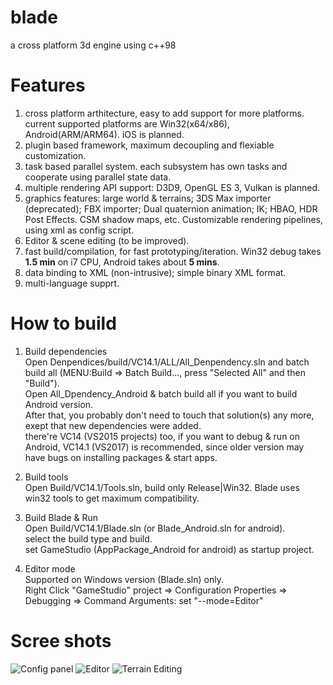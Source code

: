 # blade
a cross platform 3d engine using c++98

# Features
  1. cross platform arthitecture, easy to add support for more platforms. current supported platforms are Win32(x64/x86), Android(ARM/ARM64). iOS is planned.  
  2. plugin based framework, maximum decoupling and flexiable customization.  
  3. task based parallel system. each subsystem has own tasks and cooperate using parallel state data.  
  4. multiple rendering API support: D3D9, OpenGL ES 3, Vulkan is planned.  
  5. graphics features: large world & terrains; 3DS Max importer (deprecated); FBX importer; Dual quaternion animation; IK; HBAO, HDR Post Effects. CSM shadow maps, etc. Customizable rendering pipelines, using xml as config script.  
  6. Editor & scene editing (to be improved).
  7. fast build/compilation, for fast prototyping/iteration. Win32 debug takes **1.5 min** on i7 CPU, Android takes about **5 mins**.  
  8. data binding to XML (non-intrusive); simple binary XML format.  
  9. multi-language supprt.

# How to build
  1. Build dependencies  
    Open Denpendices/build/VC14.1/ALL/All_Denpendency.sln and batch build all (MENU:Build => Batch Build..., press "Selected All" and then "Build").  
    Open All_Dpendency_Android & batch build all if you want to build Android version.  
    After that, you probably don't need to touch that solution(s) any more, exept that new dependencies were added.  
    there're VC14 (VS2015 projects) too, if you want to debug & run on Android, VC14.1 (VS2017) is recommended, since older version may have bugs on installing packages & start apps.  
    
  2. Build tools  
    Open Build/VC14.1/Tools.sln, build only Release|Win32. Blade uses win32 tools to get maximum compatibility.  
    
  3. Build Blade & Run  
    Open Build/VC14.1/Blade.sln (or Blade_Android.sln for android).  
    select the build type and build.  
    set GameStudio (AppPackage_Android for android) as startup project.  
   
   4. Editor mode  
    Supported on Windows version (Blade.sln) only.  
    Right Click "GameStudio" project => Configuration Properties => Debugging => Command Arguments: set "--mode=Editor"  

# Scree shots
![Config panel](https://raw.githubusercontent.com/crazii/blade/master/Document/ScreenShots/config_panel.jpg)
![Editor](https://raw.githubusercontent.com/crazii/blade/master/Document/ScreenShots/editor.jpg)
![Terrain Editing](https://raw.githubusercontent.com/crazii/blade/master/Document/ScreenShots/editor_terrain.jpg)
